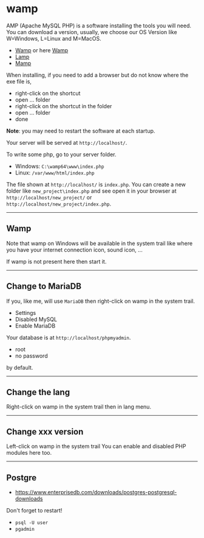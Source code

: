 # wamp

AMP (Apache MySQL PHP) is a software installing the tools
you will need. You can download a version, usually,
we choose our OS Version like W=Windows, L=Linux
and M=MacOS.

* [Wamp](https://www.wampserver.com/) or here [Wamp](https://ampps.com/wamp)
* [Lamp](https://ampps.com/lamp)
* [Mamp](https://www.mamp.info/en/mamp/windows/)

When installing, if you need to add a browser
but do not know where the exe file is,

* right-click on the shortcut
* open ... folder
* right-click on the shortcut in the folder
* open ... folder
* done

**Note**: you may need to restart the software
at each startup.

Your server will be served at
``http://localhost/``.

To write some php, go to your server folder.

* Windows: ``C:\wamp64\www\index.php``
* Linux: ``/var/www/html/index.php``

The file shown at ``http://localhost/`` is
``index.php``. You can create a new folder like
``new_project\index.php`` and see open
it in your browser at ``http://localhost/new_project/``
or ``http://localhost/new_project/index.php``.

<hr class="sl">

## Wamp

Note that wamp on Windows will be available
in the system trail like where you have your
internet connection icon, sound icon, ...

If wamp is not present here then start it.

<hr class="sr">

## Change to MariaDB

If you, like me, will use ``MariaDB`` then
right-click on wamp in the system trail.

* Settings
* Disabled MySQL
* Enable MariaDB

Your database is at `http://localhost/phpmyadmin`.

* root
* no password

by default.

<hr class="sl">

## Change the lang

Right-click on wamp in the system trail
then in lang menu.

<hr class="sr">

## Change xxx version

Left-click on wamp in the system trail
You can enable and disabled PHP modules here too.

<hr class="sl">

## Postgre

* <https://www.enterprisedb.com/downloads/postgres-postgresql-downloads>

Don't forget to restart!

* ``psql -U user``
* ``pgadmin``